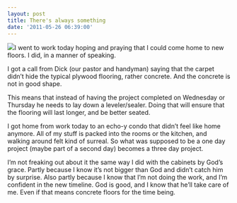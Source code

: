 ```yaml
---
layout: post
title: There's always something
date: '2011-05-26 06:39:00'
---
```


![](http://media.tumblr.com/tumblr_llsih7GsgD1qzqppu.jpg)I went to work
today hoping and praying that I could come home to new floors. I did, in
a manner of speaking.

I got a call from Dick (our pastor and handyman) saying that the carpet
didn’t hide the typical plywood flooring, rather concrete. And the
concrete is not in good shape.

This means that instead of having the project completed on Wednesday or
Thursday he needs to lay down a leveler/sealer. Doing that will ensure
that the flooring will last longer, and be better seated.

I got home from work today to an echo-y condo that didn’t feel like home
anymore. All of my stuff is packed into the rooms or the kitchen, and
walking around felt kind of surreal. So what was supposed to be a one
day project (maybe part of a second day) becomes a three day project.

I’m not freaking out about it the same way I did with the cabinets by
God’s grace. Partly because I know it’s not bigger than God and didn’t
catch him by surprise. Also partly because I know that I’m not doing the
work, and I’m confident in the new timeline. God is good, and I know
that he’ll take care of me. Even if that means concrete floors for the
time being.
